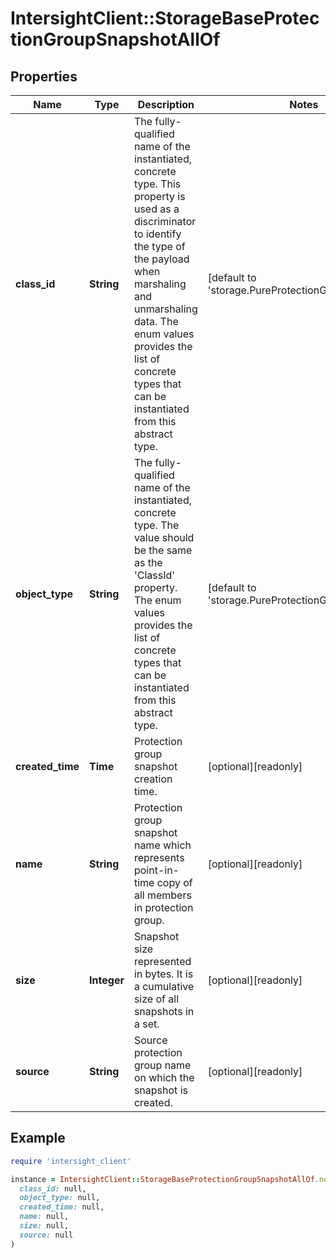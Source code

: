 # IntersightClient::StorageBaseProtectionGroupSnapshotAllOf

## Properties

| Name | Type | Description | Notes |
| ---- | ---- | ----------- | ----- |
| **class_id** | **String** | The fully-qualified name of the instantiated, concrete type. This property is used as a discriminator to identify the type of the payload when marshaling and unmarshaling data. The enum values provides the list of concrete types that can be instantiated from this abstract type. | [default to &#39;storage.PureProtectionGroupSnapshot&#39;] |
| **object_type** | **String** | The fully-qualified name of the instantiated, concrete type. The value should be the same as the &#39;ClassId&#39; property. The enum values provides the list of concrete types that can be instantiated from this abstract type. | [default to &#39;storage.PureProtectionGroupSnapshot&#39;] |
| **created_time** | **Time** | Protection group snapshot creation time. | [optional][readonly] |
| **name** | **String** | Protection group snapshot name which represents point-in-time copy of all members in protection group. | [optional][readonly] |
| **size** | **Integer** | Snapshot size represented in bytes. It is a cumulative size of all snapshots in a set. | [optional][readonly] |
| **source** | **String** | Source protection group name on which the snapshot is created. | [optional][readonly] |

## Example

```ruby
require 'intersight_client'

instance = IntersightClient::StorageBaseProtectionGroupSnapshotAllOf.new(
  class_id: null,
  object_type: null,
  created_time: null,
  name: null,
  size: null,
  source: null
)
```

